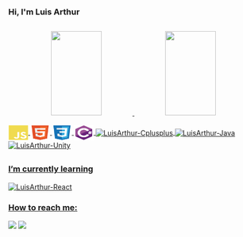 ### Hi, I'm Luis Arthur

  ##
 
<div align="center">
  <a href="https://github.com/luisarthurrabelo">
  <img height="170em" width="45%" src="https://github-readme-stats.vercel.app/api?username=luisarthurrabelo&show_icons=true&theme=github_dark&include_all_commits=true&count_private=true"/>
  <img height="170em" width="45%" src="https://github-readme-stats.vercel.app/api/top-langs/?username=luisarthurrabelo&layout=compact&langs_count=7&theme=github_dark"/>
</div>

<div style="display: inline_block"><br>
  <img align="center" alt="LuisArthur-Js" height="30" width="40" src="https://raw.githubusercontent.com/devicons/devicon/master/icons/javascript/javascript-plain.svg">
  <img align="center" alt="LuisArthur-HTML" height="30" width="40" src="https://raw.githubusercontent.com/devicons/devicon/master/icons/html5/html5-original.svg">
  <img align="center" alt="LuisArthur-CSS" height="30" width="40" src="https://raw.githubusercontent.com/devicons/devicon/master/icons/css3/css3-original.svg">
  <img align="center" alt="LuisArthur-Csharp" height="30" width="40" src="https://raw.githubusercontent.com/devicons/devicon/master/icons/csharp/csharp-original.svg">
  <img align="center" alt="LuisArthur-Cplusplus" height="30" width="40" src="https://cdn.jsdelivr.net/gh/devicons/devicon/icons/cplusplus/cplusplus-original.svg" />
  <img align="center" alt="LuisArthur-Java" height="30" width="40" src="https://cdn.jsdelivr.net/gh/devicons/devicon/icons/java/java-original.svg" />
  <img align="center" alt="LuisArthur-Unity" height="30" width="40" src="https://cdn.jsdelivr.net/gh/devicons/devicon/icons/unity/unity-original.svg" />
</div>
  
  ##
 
### I’m currently learning

<img align="center" alt="LuisArthur-React" height="30" width="40" src="https://cdn.jsdelivr.net/gh/devicons/devicon/icons/react/react-original.svg" />

### How to reach me:
  <a href = "mailto:luisarthurr@hotmail.com"><img src="https://img.shields.io/badge/-Gmail-%23333?style=for-the-badge&logo=gmail&logoColor=white" target="_blank"></a>
  <a href="" target="_blank"><img src="https://img.shields.io/badge/-LinkedIn-%230077B5?style=for-the-badge&logo=linkedin&logoColor=white" target="_blank"></a> 
